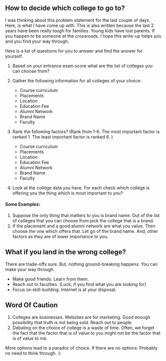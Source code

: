 ## How to decide which college to go to?

I was thinking about this problem statement for the last couple of days. Here, is what I have come up with. This is also written because the last 2 years have been really tough for families. Young kids have lost parents. If you happen to be someone at the crossroads. I hope this write-up helps you and you find your way through.  

Here is a list of questions for you to answer and find the answer for yourself.

1. Based on your entrance exam score what are the list of colleges you can choose from?

2. Gather the following information for all colleges of your choice:
      - Course curriculum
      - Placements
      - Location
      - Education Fee
      - Alumni Network
      - Brand Name
      - Faculty

3. Rank the following factors? (Rank from 1-6. The most important factor is ranked 1. The least important factor is ranked 6. )
      - Course curriculum
      - Placements
      - Location
      - Education Fee
      - Alumni Network
      - Brand Name
      - Faculty

4. Look at the college data you have. For each check which college is offering you the thing which is most important to you?

#### Some Examples:

1. Suppose the only thing that matters to you is brand name. Out of the list of colleges that you can choose from pick the college that is a brand. 
2. If the placement and a good alumni network are what you value. Then choose the one which offers that. Let go of the brand name. And, other factors as they are of lower importance to you.

## What if you land in the wrong college?
There are trade-offs sure. But, nothing ground-breaking happens. You can make your way through.

- Make good friends. Learn from them. 
- Reach out to faculties. (Luck, if you find what you are looking for)
- Focus on skill-building. Internet is at your disposal.


## Word Of Caution

1. Colleges are businesses. Websites are for marketing. Good enough possibility that truth is not being sold. Reach out to people.
2. Debating on the choice of college is a waste of time. Often, we forget the fact that the factor that is of value to you might not be the factor that is of value to me.

More options lead to a paradox of choice. If there are no options. Probably no need to think through. :) 



   



  
       